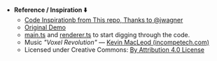 - **Reference / Inspiration ⬇️**
  - [Code Inspirationb from This repo, Thanks to @jwagner](https://github.com/jwagner/simplex-noise-demo-synthwave/)
  - [Original Demo](https://29a.ch/sandbox/2022/simplex-noise-synthwave/)
  - [main.ts](./main.ts) and [renderer.ts](./renderer.ts) to start digging through the code.
  - Music *"Voxel Revolution"* — [Kevin MacLeod (incompetech.com)](https://incompetech.com/)  
  - Licensed under Creative Commons: [By Attribution 4.0 License](http://creativecommons.org/licenses/by/4.0/)
